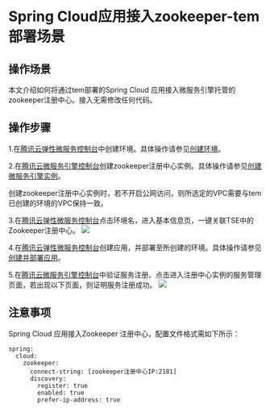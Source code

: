 
# Spring Cloud应用接入zookeeper-tem部署场景
## 操作场景
本文介绍如何将通过tem部署的Spring Cloud 应用接入微服务引擎托管的zookeeper注册中心。接入无需修改任何代码。
## 操作步骤

1.在[腾讯云弹性微服务控制台](https://console.cloud.tencent.com/tem)中创建环境。具体操作请参见[创建环境](https://cloud.tencent.com/document/product/1371/53293)。

2.在[腾讯云微服务引擎控制台](https://console.cloud.tencent.com/tse)创建zookeeper注册中心实例。具体操作请参见[创建微服务引擎实例](https://cloud.tencent.com/document/product/1364/58416)。

<dx-alert infotype="explain" title="">
创建zookeeper注册中心实例时，若不开启公网访问，则所选定的VPC需要与tem已创建的环境的VPC保持一致。
</dx-alert>

3.在[腾讯云弹性微服务控制台](https://console.cloud.tencent.com/tem)点击环境名，进入基本信息页，一键关联TSE中的Zookeeper注册中心。
![](https://main.qcloudimg.com/raw/ed95c9e3282710777c3a0367031b3a8c.png)

4.在[腾讯云弹性微服务控制台](https://console.cloud.tencent.com/tem)创建应用，并部署至所创建的环境。具体操作请参见[创建并部署应用](https://cloud.tencent.com/document/product/1371/53294)。

5.在[腾讯云微服务引擎控制台](https://console.cloud.tencent.com/tse)中验证服务注册。点击进入注册中心实例的服务管理页面，若出现以下页面，则证明服务注册成功。
![](https://main.qcloudimg.com/raw/2f9befc1fee7efbbcd30542cbf3728fb.png)

## 注意事项
Spring Cloud 应用接入Zookeeper 注册中心，配置文件格式需如下所示：

```
spring:
  cloud:
    zookeeper:
      connect-string: [zookeeper注册中心IP:2181]
      discovery:
        register: true
        enabled: true
        prefer-ip-address: true
```


